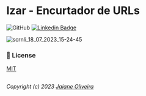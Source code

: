 # Izar - Encurtador de URLs


![GitHub](https://img.shields.io/github/license/jaianeoliveira/crater)
[![Linkedin Badge](https://img.shields.io/badge/-Testar-66179D?labelColor=66179D&link=https://crater-xi.vercel.app/)](https://crater-xi.vercel.app/) 

![scrnli_18_07_2023_15-24-45](https://github.com/JaianeOliveira/crater/assets/82323559/9455fb65-814c-416a-9863-a5d1baf49129)

### 🔑 License
[MIT](https://github.com/JaianeOliveira/crater/blob/main/LICENSE)

##
###### *Copyright (c) 2023 [Jaiane Oliveira](https://github.com/jaianeoliveira)*
